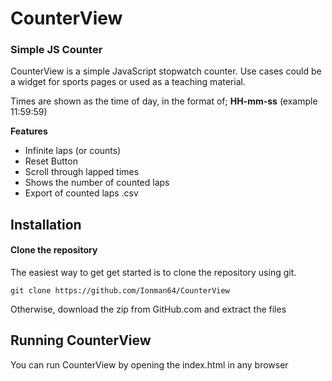 # CounterView

### Simple JS Counter

CounterView is a simple JavaScript stopwatch counter. Use cases could be a widget for sports pages
or used as a teaching material.

Times are shown as the time of day, in the format of; **HH-mm-ss** (example 11:59:59)

**Features**
* Infinite laps (or counts)
* Reset Button
* Scroll through lapped times
* Shows the number of counted laps
* Export of counted laps .csv

## Installation

#### Clone the repository
The easiest way to get get started is to clone the repository using git.

`git clone https://github.com/Ionman64/CounterView`

Otherwise, download the zip from GitHub.com and extract the files

## Running CounterView
You can run CounterView by opening the index.html in any browser







